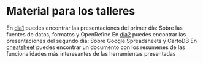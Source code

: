 Material para los talleres
==========================

En [dia1](/dia1) puedes encontrar las presentaciones del primer día: Sobre las fuentes de datos, formatos y OpenRefine
En [dia2](/dia2) puedes encontrar las presentaciones del segundo día: Sobre Google Spreadsheets y CartoDB
En [cheatsheet](/cheatsheet) puedes encontrar un documento con los resúmenes de las funcionalidades más interesantes de las herramientas presentadas






